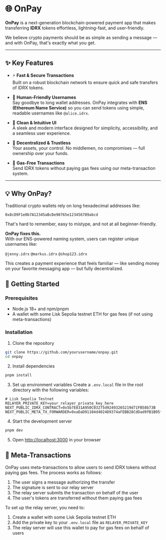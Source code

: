 # 🌐 OnPay

**OnPay** is a next-generation blockchain-powered payment app that makes transferring **IDRX** tokens effortless, lightning-fast, and user-friendly.

We believe crypto payments should be as simple as sending a message — and with OnPay, that's exactly what you get.

---

## ✨ Key Features

- ⚡ **Fast & Secure Transactions**  
  Built on a robust blockchain network to ensure quick and safe transfers of IDRX tokens.

- 🧠 **Human-Friendly Usernames**  
  Say goodbye to long wallet addresses. OnPay integrates with **ENS (Ethereum Name Service)** so you can send tokens using simple, readable usernames like `@alice.idrx`.

- 🎨 **Clean & Intuitive UI**  
  A sleek and modern interface designed for simplicity, accessibility, and a seamless user experience.

- 🔐 **Decentralized & Trustless**  
  Your assets, your control. No middlemen, no compromises — full ownership over your funds.

- 💸 **Gas-Free Transactions**  
  Send IDRX tokens without paying gas fees using our meta-transaction system.

---

## 💡 Why OnPay?

Traditional crypto wallets rely on long hexadecimal addresses like:

`0x8cD9F1e0b7A12345aBcDe98765e123456789abcd`


That's hard to remember, easy to mistype, and not at all beginner-friendly.

**OnPay fixes this.**  
With our ENS-powered naming system, users can register unique usernames like:


`@jenny.idrx` `@markus.idrx` `@shop123.idrx`

This creates a payment experience that feels familiar — like sending money on your favorite messaging app — but fully decentralized.

## 🚀 Getting Started

### Prerequisites

- Node.js 18+ and npm/pnpm
- A wallet with some Lisk Sepolia testnet ETH for gas fees (if not using meta-transactions)

### Installation

1. Clone the repository
```bash
git clone https://github.com/yourusername/onpay.git
cd onpay
```

2. Install dependencies
```bash
pnpm install
```

3. Set up environment variables
Create a `.env.local` file in the root directory with the following variables:
```
# Lisk Sepolia Testnet
RELAYER_PRIVATE_KEY=your_relayer_private_key_here
NEXT_PUBLIC_IDRX_CONTRACT=0x5b7E831A950C03275d92493265219d71FB58b73B
NEXT_PUBLIC_META_TX_FORWARDER=0xaDaD91104d4024D9374aFEBB28CdDad9fB1B95f3
```

4. Start the development server
```bash
pnpm dev
```

5. Open [http://localhost:3000](http://localhost:3000) in your browser

## 🔧 Meta-Transactions

OnPay uses meta-transactions to allow users to send IDRX tokens without paying gas fees. The process works as follows:

1. The user signs a message authorizing the transfer
2. The signature is sent to our relay server
3. The relay server submits the transaction on behalf of the user
4. The user's tokens are transferred without them paying gas fees

To set up the relay server, you need to:

1. Create a wallet with some Lisk Sepolia testnet ETH
2. Add the private key to your `.env.local` file as `RELAYER_PRIVATE_KEY`
3. The relay server will use this wallet to pay for gas fees on behalf of users
